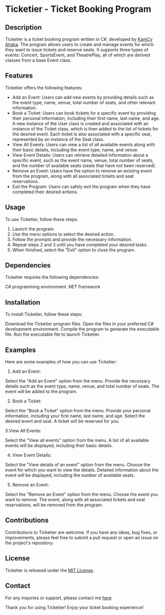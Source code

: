 # Ticketier - Ticket Booking Program

## Description

Ticketier is a ticket booking program written in C#, developed by [KamCy Ahaka](https://kamcyahaka.netlify.app/). The program allows users to create and manage events for which they want to issue tickets and reserve seats. It supports three types of events: Concert, SportsEvent, and TheatrePlay, all of which are derived classes from a base Event class.

## Features

Ticketier offers the following features:

- Add an Event: Users can add new events by providing details such as the event type, name, venue, total number of seats, and other relevant information.
- Book a Ticket: Users can book tickets for a specific event by providing their personal information, including their first name, last name, and age. A new instance of the User class is created and associated with an instance of the Ticket class, which is then added to the list of tickets for the desired event. Each ticket is also associated with a specific seat, represented by an instance of the Seat class.
- View All Events: Users can view a list of all available events along with their basic details, including the event type, name, and venue.
- View Event Details: Users can retrieve detailed information about a specific event, such as the event name, venue, total number of seats, and the number of available seats (seats that have not been reserved).
- Remove an Event: Users have the option to remove an existing event from the program, along with all associated tickets and seat reservations.
- Exit the Program: Users can safely exit the program when they have completed their desired actions.

## Usage

To use Ticketier, follow these steps:

1. Launch the program.
2. Use the menu options to select the desired action.
3. Follow the prompts and provide the necessary information.
4. Repeat steps 2 and 3 until you have completed your desired tasks.
5. When finished, select the "Exit" option to close the program.

## Dependencies

Ticketier requires the following dependencies:

C# programming environment
.NET framework

## Installation

To install Ticketier, follow these steps:

Download the Ticketier program files.
Open the files in your preferred C# development environment.
Compile the program to generate the executable file.
Run the executable file to launch Ticketier.

## Examples

Here are some examples of how you can use Ticketier:

1. Add an Event:

Select the "Add an Event" option from the menu.
Provide the necessary details such as the event type, name, venue, and total number of seats.
The event will be added to the program.

2. Book a Ticket:

Select the "Book a Ticket" option from the menu.
Provide your personal information, including your first name, last name, and age.
Select the desired event and seat.
A ticket will be reserved for you.

3.View All Events:

Select the "View all events" option from the menu.
A list of all available events will be displayed, including their basic details.

4. View Event Details:

Select the "View details of an event" option from the menu.
Choose the event for which you want to view the details.
Detailed information about the event will be displayed, including the number of available seats.

5. Remove an Event:

Select the "Remove an Event" option from the menu.
Choose the event you want to remove.
The event, along with all associated tickets and seat reservations, will be removed from the program.

## Contributions

Contributions to Ticketier are welcome. If you have any ideas, bug fixes, or improvements, please feel free to submit a pull request or open an issue on the project's repository.

## License

Ticketier is released under the [MIT License](https://en.m.wikipedia.org/wiki/MIT_License).

## Contact

For any inquiries or support, please contact me [here](https://www.twitter.com/AyamKamCy0110)

Thank you for using Ticketier! Enjoy your ticket booking experience!
